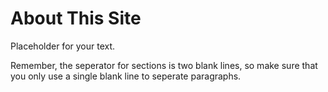 About This Site
===============
Placeholder for your text.

Remember, the seperator for sections is two blank lines, so make sure that you only use a single blank line to seperate paragraphs.